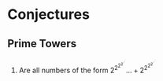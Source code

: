 # Conjectures

## Prime Towers
1. Are all numbers of the form $2^{2^{2^{2^{\cdot}^{{\cdot}^{\cdot}}}}}...+2^{2^{2^{2^{{\cdot}^{{\cdot}^{\cdot}}}}}}$

